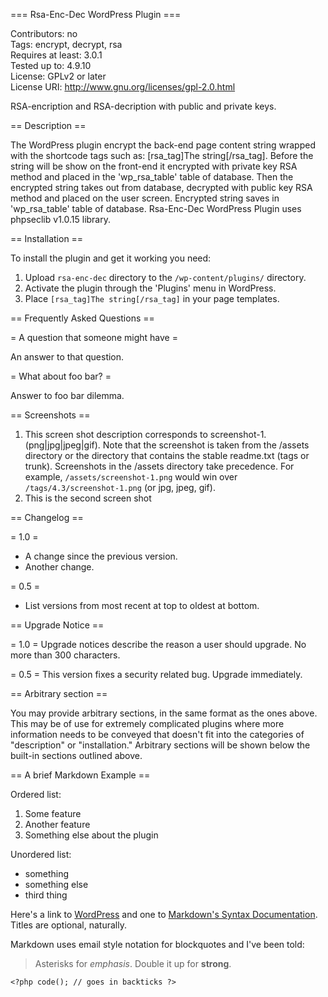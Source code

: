 === Rsa-Enc-Dec WordPress Plugin ===

Contributors: no<br>
Tags: encrypt, decrypt, rsa<br>
Requires at least: 3.0.1<br>
Tested up to: 4.9.10<br>
License: GPLv2 or later<br>
License URI: http://www.gnu.org/licenses/gpl-2.0.html<br>

RSA-encription and RSA-decription with public and private keys.


== Description ==

The WordPress plugin encrypt the back-end page content string wrapped with the shortcode tags such as: [rsa_tag]The string[/rsa_tag]. Before the string will be show on the front-end it encrypted with private key RSA method and placed in the 'wp_rsa_table' table of database. Then the encrypted string takes out from database, decrypted with public key RSA method and placed on the user screen. Encrypted string saves in 'wp_rsa_table' table of database. Rsa-Enc-Dec WordPress Plugin uses phpseclib v1.0.15 library.


== Installation ==

To install the plugin and get it working you need:

1. Upload `rsa-enc-dec` directory to the `/wp-content/plugins/` directory.
2. Activate the plugin through the 'Plugins' menu in WordPress.
3. Place `[rsa_tag]The string[/rsa_tag]` in your page templates.




== Frequently Asked Questions ==

= A question that someone might have =

An answer to that question.

= What about foo bar? =

Answer to foo bar dilemma.

== Screenshots ==

1. This screen shot description corresponds to screenshot-1.(png|jpg|jpeg|gif). Note that the screenshot is taken from
the /assets directory or the directory that contains the stable readme.txt (tags or trunk). Screenshots in the /assets
directory take precedence. For example, `/assets/screenshot-1.png` would win over `/tags/4.3/screenshot-1.png`
(or jpg, jpeg, gif).
2. This is the second screen shot

== Changelog ==

= 1.0 =
* A change since the previous version.
* Another change.

= 0.5 =
* List versions from most recent at top to oldest at bottom.

== Upgrade Notice ==

= 1.0 =
Upgrade notices describe the reason a user should upgrade.  No more than 300 characters.

= 0.5 =
This version fixes a security related bug.  Upgrade immediately.

== Arbitrary section ==

You may provide arbitrary sections, in the same format as the ones above.  This may be of use for extremely complicated
plugins where more information needs to be conveyed that doesn't fit into the categories of "description" or
"installation."  Arbitrary sections will be shown below the built-in sections outlined above.

== A brief Markdown Example ==

Ordered list:

1. Some feature
1. Another feature
1. Something else about the plugin

Unordered list:

* something
* something else
* third thing

Here's a link to [WordPress](http://wordpress.org/ "Your favorite software") and one to [Markdown's Syntax Documentation][markdown syntax].
Titles are optional, naturally.

[markdown syntax]: http://daringfireball.net/projects/markdown/syntax
            "Markdown is what the parser uses to process much of the readme file"

Markdown uses email style notation for blockquotes and I've been told:
> Asterisks for *emphasis*. Double it up  for **strong**.

`<?php code(); // goes in backticks ?>`
